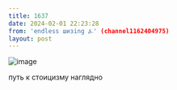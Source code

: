 ```yaml
---
title: 1637
date: 2024-02-01 22:23:28
from: 'endless шизing ⍼' (channel1162404975)
layout: post
---
```


![image](photos/photo_245@01-02-2024_22-23-28.jpg)

путь к стоицизму наглядно
